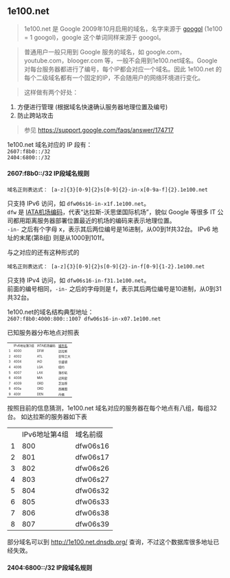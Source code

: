 ## 1e100.net  

> 1e100.net 是 Google 2009年10月启用的域名，名字来源于 <a href="http://en.wikipedia.org/wiki/Googol" target="_blank">googol</a> (1e100 = 1 googol)，google 这个单词同样来源于 googol。

> 普通用户一般只用到 Google 服务的域名，如 google.com，youtube.com，blooger.com 等，一般不会用到1e100.net域名。Google 对每台服务器都进行了编号，每个IP都会对应一个域名。因此 1e100.net 的每个二级域名都有一个固定的IP，不会随用户的网络环境进行变化。

> 这样做有两个好处：  
1.  方便进行管理 (根据域名快速确认服务器地理位置及编号)  
2.  防止跨站攻击  

> 参见 https://support.google.com/faqs/answer/174717   


1e100.net 域名对应的 IP 段有：  
<code>2607:f8b0::/32</code>   
<code>2404:6800::/32</code>

#### 2607:f8b0::/32 IP段域名规则  

<pre><code>域名正则表达式： [a-z]{3}[0-9]{2}<span="color:blue">s</span>[0-9]{2}-in-x[0-9a-f]{2}.1e100.net</code></pre>  
只支持 IPv6 访问，如 <code>dfw06s16-in-x1f.1e100.net</code>。  
<code>dfw</code> 是 <a href="http://en.wikipedia.org/wiki/International_Air_Transport_Association_airport_code" target="_blank">IATA机场编码</a>，代表“达拉斯-沃思堡国际机场”，貌似 Google 等很多 IT 公司都用距离服务器部署位置最近的机场的编码来表示地理位置。  
<code>-in-</code> 之后有个字母 x，表示其后两位编号是16进制，从00到1f共32台。
IPv6 地址的末尾(第8组) 则是从1000到101f。  

与之对应的还有这种形式的  
<pre><code>域名正则表达式： [a-z]{3}[0-9]{2}s[0-9]{2}-in-f[0-9]{1-2}.1e100.net</code></pre>  
只支持 IPv4 访问，如 <code>dfw06s16-in-f31.1e100.net</code>。  
前面的编号相同，<code>-in-</code> 之后的字母则是 f，表示其后两位编号是10进制，从0到31共32台。

1e100.net的域名结构典型地址：  
<code>2607:f8b0:4000:800::1007 dfw06s16-in-x07.1e100.net</code>

已知服务器分布地点对照表
<table style="font-size:0.5em">
<th><td>IPv6地址第3组</td><td>IATA机场编码</td><td><a href="https://en.wikipedia.org/wiki/List_of_airports_by_IATA_code" target="_blank">城市名</a></td></th>
<tr><td>1</td><td>4000</td><td>DFW</td><td>达拉斯</td></tr>
<tr><td>2</td><td>4002</td><td>ATL</td><td>亚特兰大</td></tr>
<tr><td>3</td><td>4004</td><td>IAD</td><td>华盛顿</td></tr>
<tr><td>4</td><td>4006</td><td>LGA</td><td>纽约</td></tr>
<tr><td>5</td><td>4007</td><td>LAX</td><td>洛杉矶</td></tr>
<tr><td>6</td><td>4008</td><td>MIA</td><td>迈阿密</td></tr>
<tr><td>7</td><td>4009</td><td>ORD</td><td>芝加哥</td></tr>
<tr><td>8</td><td>400a</td><td>ORD</td><td>西雅图</td></tr>
<tr><td>9</td><td>400f</td><td>DEN</td><td>丹佛</td></tr>
</table>

按照目前的信息猜测，1e100.net 域名对应的服务器在每个地点有八组，每组32台。
如达拉斯的服务器如下表  
<table>
<th><td>IPv6地址第4组</td><td>域名前缀</td></th>
<tr><td>1</td><td>800</td><td>dfw06s16</td></tr>
<tr><td>2</td><td>801</td><td>dfw06s17</td></tr>
<tr><td>3</td><td>802</td><td>dfw06s26</td></tr>
<tr><td>4</td><td>803</td><td>dfw06s27</td></tr>
<tr><td>5</td><td>804</td><td>dfw06s32</td></tr>
<tr><td>6</td><td>805</td><td>dfw06s33</td></tr>
<tr><td>7</td><td>806</td><td>dfw06s38</td></tr>
<tr><td>8</td><td>807</td><td>dfw06s39</td></tr>
</table>

部分域名可以到 http://1e100.net.dnsdb.org/ 查询，不过这个数据库很多地址已经失效。

#### 2404:6800::/32 IP段域名规则  

